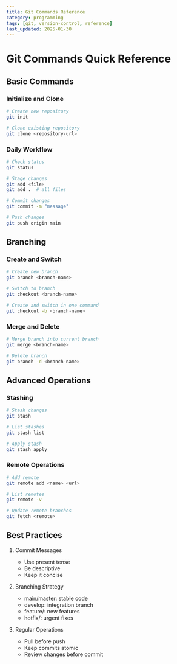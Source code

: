 ```yaml
---
title: Git Commands Reference
category: programming
tags: [git, version-control, reference]
last_updated: 2025-01-30
---
```


# Git Commands Quick Reference

## Basic Commands

### Initialize and Clone
```bash
# Create new repository
git init

# Clone existing repository
git clone <repository-url>
```

### Daily Workflow
```bash
# Check status
git status

# Stage changes
git add <file>
git add .  # all files

# Commit changes
git commit -m "message"

# Push changes
git push origin main
```

## Branching

### Create and Switch
```bash
# Create new branch
git branch <branch-name>

# Switch to branch
git checkout <branch-name>

# Create and switch in one command
git checkout -b <branch-name>
```

### Merge and Delete
```bash
# Merge branch into current branch
git merge <branch-name>

# Delete branch
git branch -d <branch-name>
```

## Advanced Operations

### Stashing
```bash
# Stash changes
git stash

# List stashes
git stash list

# Apply stash
git stash apply
```

### Remote Operations
```bash
# Add remote
git remote add <name> <url>

# List remotes
git remote -v

# Update remote branches
git fetch <remote>
```

## Best Practices

1. Commit Messages
   - Use present tense
   - Be descriptive
   - Keep it concise

2. Branching Strategy
   - main/master: stable code
   - develop: integration branch
   - feature/: new features
   - hotfix/: urgent fixes

3. Regular Operations
   - Pull before push
   - Keep commits atomic
   - Review changes before commit
